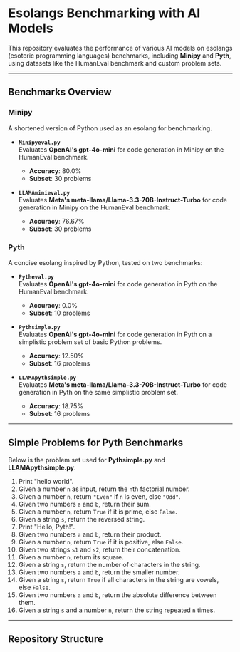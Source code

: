 # Esolangs Benchmarking with AI Models

This repository evaluates the performance of various AI models on esolangs (esoteric programming languages) benchmarks, including **Minipy** and **Pyth**, using datasets like the HumanEval benchmark and custom problem sets.

---

## Benchmarks Overview

### Minipy
A shortened version of Python used as an esolang for benchmarking.

- **`Minipyeval.py`**  
  Evaluates **OpenAI's gpt-4o-mini** for code generation in Minipy on the HumanEval benchmark.  
  - **Accuracy**: 80.0%  
  - **Subset**: 30 problems

- **`LLAMAminieval.py`**  
  Evaluates **Meta's meta-llama/Llama-3.3-70B-Instruct-Turbo** for code generation in Minipy on the HumanEval benchmark.  
  - **Accuracy**: 76.67%  
  - **Subset**: 30 problems

### Pyth
A concise esolang inspired by Python, tested on two benchmarks:

- **`Pytheval.py`**  
  Evaluates **OpenAI's gpt-4o-mini** for code generation in Pyth on the HumanEval benchmark.  
  - **Accuracy**: 0.0%  
  - **Subset**: 10 problems

- **`Pythsimple.py`**  
  Evaluates **OpenAI's gpt-4o-mini** for code generation in Pyth on a simplistic problem set of basic Python problems.  
  - **Accuracy**: 12.50%  
  - **Subset**: 16 problems

- **`LLAMApythsimple.py`**  
  Evaluates **Meta's meta-llama/Llama-3.3-70B-Instruct-Turbo** for code generation in Pyth on the same simplistic problem set.  
  - **Accuracy**: 18.75%  
  - **Subset**: 16 problems

---

## Simple Problems for Pyth Benchmarks

Below is the problem set used for **Pythsimple.py** and **LLAMApythsimple.py**:

1. Print "hello world".
2. Given a number `n` as input, return the `n`th factorial number.
3. Given a number `n`, return `"Even"` if `n` is even, else `"Odd"`.
4. Given two numbers `a` and `b`, return their sum.
5. Given a number `n`, return `True` if it is prime, else `False`.
6. Given a string `s`, return the reversed string.
7. Print "Hello, Pyth!".
8. Given two numbers `a` and `b`, return their product.
9. Given a number `n`, return `True` if it is positive, else `False`.
10. Given two strings `s1` and `s2`, return their concatenation.
11. Given a number `n`, return its square.
12. Given a string `s`, return the number of characters in the string.
13. Given two numbers `a` and `b`, return the smaller number.
14. Given a string `s`, return `True` if all characters in the string are vowels, else `False`.
15. Given two numbers `a` and `b`, return the absolute difference between them.
16. Given a string `s` and a number `n`, return the string repeated `n` times.

---

## Repository Structure

